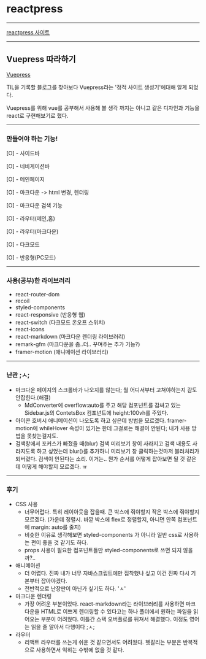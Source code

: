 # reactpress
---

[reactpress 사이트](https://wjdgus541.github.io/)

---

## Vuepress 따라하기

[Vuepress](https://vuepress.vuejs.org/)


TIL을 기록할 블로그를 찾아보다 Vuepress라는 '정적 사이트 생성기'에대해 알게 되었다.

Vuepress를 위해 vue를 공부해서 사용해 볼 생각 까지는 아니고 같은 디자인과 기능을 react로 구현해보기로 했다.

---

### 만들어야 하는 기능!

[O] - 사이드바

[O] - 네비게이션바

[O] - 메인페이지

[O] - 마크다운 -> html 변경, 렌더링

[O] - 마크다운 검색 기능

[O] - 라우터(메인,홈)

[O] - 라우터(마크다운)

[O] - 다크모드

[O] - 반응형(PC모드)

---


### 사용(공부)한 라이브러리


- react-router-dom
- recoil
- styled-components
- react-responsive (반응형 웹)
- react-switch (다크모드 온오프 스위치)
- react-icons
- react-markdown (마크다운 렌더링 라이브러리)
- remark-gfm (마크다운을 좀..더.. 꾸며주는 추가 기능?)
- framer-motion (애니메이션 라이브러리)


---

### 난관 ;ㅅ;

- 마크다운 페이지의 스크롤바가 나오지를 않는다; 뭘 어디서부터 고쳐야하는지 감도안잡힌다.(해결)
  - MdConverter에 overflow:auto를 주고 해당 컴포넌트를 감싸고 있는 Sidebar.js의 ContetsBox 컴포넌트에 height:100vh를 주었다.
- 아이콘 호버시 애니메이션이 나오도록 하고 싶은데 방법을 모르겠다. framer-motion에 whileHover 속성이 있기는 한데 그걸로는 해결이 안된다; 내가 사용 방법을 못찾는걸지도.
- 검색창에서 포커스가 빠졌을 때(blur) 검색 미리보기 창이 사라지고 검색 내용도 사라지도록 하고 싶었는데 blur()를 추가하니 미리보기 창 클릭하는것마저 블러처리가 되버렸다. 검색이 안된다는 소리. 이거는.. 뭔가 순서를 어떻게 잡아보면 될 것 같은데 어떻게 해야할지 모르겠다. ㅠ


---


### 후기


- CSS 사용
  - 너무어렵다. 특히 레이아웃을 잡을때. 큰 박스에 줘야할지 작은 박스에 줘야할지 모르겠다.
    (가운데 정렬시. 바깥 박스에 flex로 정렬할지, 아니면 안쪽 컴포넌트에 margin: auto를 줄지)
  - 비슷한 이유로 생각해보면 styled-components 가 아니라 일반 css로 사용하는 편이 좋을 것 같기도 하다.
  - props 사용이 필요한 컴포넌트들만 styled-components로 쓰면 되지 않을까?..
- 애니메이션
  - 더 어렵다. 진짜 내가 너무 자바스크립트에만 집착했나 싶고 이건 진짜 다시 기본부터 잡아야겠다.
  - 전반적으로 난장판이 아닌가 싶기도 하다. 'ㅅ'
- 마크다운 렌더링
  - 가장 어려운 부분이었다. react-markdown라는 라이브러리를 사용하면 마크다운을 HTML로 이쁘게 렌더링할 수 있다고는 하나 폴더에서 원하는 파일을 읽어오는 부분이 어려웠다. 이틀간 스택 오버플로를 뒤져서 해결했다. 이정도 영어는 읽을 줄 알아서 다행이다 ;ㅅ;
- 라우터
  - 리액트 라우터를 쓰는게 쉬운 것 같으면서도 어려웠다. 헷갈리는 부분은 반복적으로 사용하면서 익히는 수밖에 없을 것 같다.
